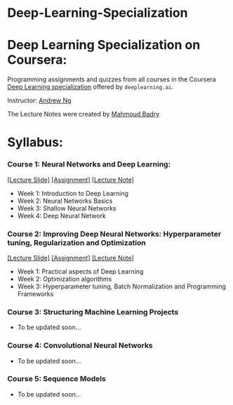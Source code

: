 # Deep-Learning-Specialization
# Deep Learning Specialization on Coursera:

Programming assignments and quizzes from all courses in the Coursera [Deep Learning specialization](https://www.coursera.org/specializations/deep-learning) offered by `deeplearning.ai`.

Instructor: [Andrew Ng](http://www.andrewng.org/)

The Lecture Notes were created by [Mahmoud Badry](https://github.com/mbadry1/DeepLearning.ai-Summary)


# Syllabus:
### Course 1: Neural Networks and Deep Learning:
[[Lecture Slide]](https://github.com/quanghuy0497/Deep-Learning-Specialization/tree/main/Course%201%20-%20Neural%20Network%20and%20Deep%20Learning/Lecture%20Slide) [[Assignment]](https://github.com/quanghuy0497/Deep-Learning-Specialization/tree/main/Course%201%20-%20Neural%20Network%20and%20Deep%20Learning/Assigmnent)
[[Lecture Note]](https://github.com/quanghuy0497/Deep-Learning-Specialization/tree/main/Course%201%20-%20Neural%20Network%20and%20Deep%20Learning/Lecture%20Note)
- Week 1: Introduction to Deep Learning
- Week 2: Neural Networks Basics
- Week 3: Shallow Neural Networks
- Week 4: Deep Neural Network
### Course 2: Improving Deep Neural Networks: Hyperparameter tuning, Regularization and Optimization
[[Lecture Slide]](https://github.com/quanghuy0497/Deep-Learning-Specialization/tree/main/Course%202%20-%20Improving%20Deep%20Neural%20Networks/Lecture%20Slide) [[Assignment]](https://github.com/quanghuy0497/Deep-Learning-Specialization/tree/main/Course%202%20-%20Improving%20Deep%20Neural%20Networks/Assigmnent)
[[Lecture Note]](https://github.com/quanghuy0497/Deep-Learning-Specialization/tree/main/Course%202%20-%20Improving%20Deep%20Neural%20Networks/Lecture%20Note)
- Week 1: Practical aspects of Deep Learning
- Week 2: Optimization algorithms
- Week 3: Hyperparameter tuning, Batch Normalization and Programming Frameworks
### Course 3: Structuring Machine Learning Projects
- To be updated soon...
### Course 4: Convolutional Neural Networks
- To be updated soon...
### Course 5: Sequence Models
- To be updated soon...
